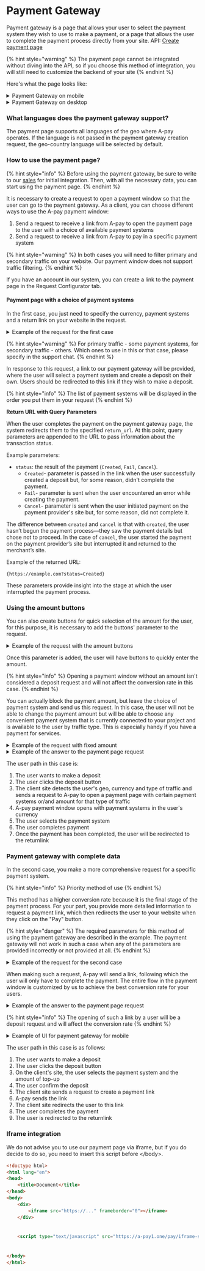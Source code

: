 # Payment Gateway

Payment gateway is a page that allows your user to select the payment system they wish to use to make a payment, or a page that allows the user to complete the payment process directly from your site. API: [Create payment page](https://api.a-pay.one/#tag/Payment-page/paths/~1Remotes~1create-payment-page/post)

{% hint style="warning" %}
The payment page cannot be integrated without diving into the API, so if you choose this method of integration, you will still need to customize the backend of your site
{% endhint %}

Here's what the page looks like:

<details>

<summary>Payment Gateway on mobile</summary>

![](../../.gitbook/assets/select_alias_mobile.png)

</details>

<details>

<summary>Payment Gateway on desktop</summary>

![](../../.gitbook/assets/select_alias_web.png)

</details>

### What languages does the payment gateway support?

The payment page supports all languages of the geo where A-pay operates. If the language is not passed in the payment gateway creation request, the geo-country language will be selected by default.

### How to use the payment page?

{% hint style="info" %}
Before using the payment gateway, be sure to write to our [sales](https://t.me/apay_sales) for initial integration. Then, with all the necessary data, you can start using the payment page.
{% endhint %}

It is necessary to create a request to open a payment window so that the user can go to the payment gateway. As a client, you can choose different ways to use the A-pay payment window:

1. Send a request to receive a link from A-pay to open the payment page to the user with a choice of available payment systems
2. Send a request to receive a link from A-pay to pay in a specific payment system

{% hint style="warning" %}
In both cases you will need to filter primary and secondary traffic on your website. Our payment window does not support traffic filtering.
{% endhint %}

If you have an account in our system, you can create a link to the payment page in the Request Configurator tab.

#### Payment page with a choice of payment systems

In the first case, you just need to specify the currency, payment systems and a return link on your website in the request.

<details>

<summary>Example of the request for the first case</summary>

```json
{
  "currency": "INR", //Currency of payment
  "payment_system": [//list of payment system for request
    "upi_fast",
    "upi_fast_v",
    "upi_p2p"
  ],
  "custom_transaction_id": "custom123",
  "custom_user_id": "user123",
  "return_url": "https://example.com",
  "language": "EN"
}
```

</details>

{% hint style="warning" %}
For primary traffic - some payment systems, for secondary traffic - others. Which ones to use in this or that case, please specify in the support chat.
{% endhint %}

In response to this request, a link to our payment gateway will be provided, where the user will select a payment system and create a deposit on their own. Users should be redirected to this link if they wish to make a deposit.

{% hint style="info" %}
The list of payment systems will be displayed in the order you put them in your request
{% endhint %}

**Return URL with Query Parameters**

When the user completes the payment on the payment gateway page, the system redirects them to the specified `return_url`. At this point, query parameters are appended to the URL to pass information about the transaction status.

Example parameters:

* `status`: the result of the payment (`Created`, `Fail`, `Cancel`).
  * `Created`- parameter is passed in the link when the user successfully created a deposit but, for some reason, didn't complete the payment.
  * `Fail`- parameter is sent when the user encountered an error while creating the payment.
  * `Cancel`- parameter is sent when the user initiated payment on the payment provider's site but, for some reason, did not complete it.

The difference between `created` and `cancel` is that with `created`, the user hasn’t begun the payment process—they saw the payment details but chose not to proceed. In the case of `cancel`, the user started the payment on the payment provider’s site but interrupted it and returned to the merchant’s site.

Example of the returned URL:

```
{https://example.com?status=Created}
```

These parameters provide insight into the stage at which the user interrupted the payment process.

### Using the amount buttons

You can also create buttons for quick selection of the amount for the user, for this purpose, it is necessary to add the buttons' parameter to the request.&#x20;

<details>

<summary>Example of the request with the amount buttons</summary>

<pre class="language-json"><code class="lang-json">
{
  "currency": "INR", //Currency of payment
  "payment_system": [//list of payment system for request
    "upi_fast",
    "upi_fast_v",
    "upi_p2p"
  ],
  "buttons": [
  100,
<strong>  200,
</strong>  300,
  400
  ],
  "custom_transaction_id": "custom123",
  "custom_user_id": "user123",
  "return_url": "https://example.com",
  "language": "EN"
}
</code></pre>

</details>

Once this parameter is added, the user will have buttons to quickly enter the amount.

{% hint style="info" %}
Opening a payment window without an amount isn't considered a deposit request and will not affect the conversion rate in this case.
{% endhint %}

You can actually block the payment amount, but leave the choice of payment system and send us this request. In this case, the user will not be able to change the payment amount but will be able to choose any convenient payment system that is currently connected to your project and is available to the user by traffic type. This is especially handy if you have a payment for services.

<details>

<summary>Example of the request with fixed amount</summary>

```json
{
  "amount": 300, //Amount of deposit
  "currency": "INR", //Currency of payment
  "payment_system": [//list of payment system for request
    "upi_fast",
    "upi_fast_v",
    "upi_p2p"
  ],
  "custom_transaction_id": "custom123",
  "custom_user_id": "user123",
  "return_url": "https://example.com",
  "language": "EN"
}
```

</details>

<details>

<summary>Example of the answer to the payment page request</summary>

```json
{
  "success": true,
  "url": "https://a-pay.one/pay?token=eyJ0eXAiOiJKV1QiLCJhbGciOiJIUzI1NiJ9.eyJpZCI6MjI5LCJleHAiOjE3MDE0NDMwODd9.zZXK5K1ipGYj01G2MGFzERdRW5vIXQgxKo1B6GSmYcQ",
  "order_id": "7fa13dbc3b79e05e"
}
```

</details>

The user path in this case is:

1. The user wants to make a deposit
2. The user clicks the deposit button
3. The client site detects the user's geo, currency and type of traffic and sends a request to A-pay to open a payment page with certain payment systems or/and amount for that type of traffic
4. A-pay payment window opens with payment systems in the user's currency
5. The user selects the payment system
6. The user completes payment
7. Once the payment has been completed, the user will be redirected to the returnlink

### Payment gateway with complete data

In the second case, you make a more comprehensive request for a specific payment system.

{% hint style="info" %}
Priority method of use
{% endhint %}

This method has a higher conversion rate because it is the final stage of the payment process. For your part, you provide more detailed information to request a payment link, which then redirects the user to your website when they click on the "Pay" button.

{% hint style="danger" %}
The required parameters for this method of using the payment gateway are described in the example. The payment gateway will not work in such a case when any of the parameters are provided incorrectly or not provided at all.
{% endhint %}

<details>

<summary>Example of the request for the second case</summary>

```json
{
  "amount": 300, //Required. The amount of deposit that the user has entered on your site
  "currency": "INR", //Required. Currency in which the user makes a deposit
  "payment_system": [ //Required. Only 1 payment system. Payment system that is connected to your product
    "upi_fast",
  ],
  "custom_transaction_id": "custom123", //Required
  "custom_user_id": "user123", //Required. Client number for identification in the system
  "return_url": "https://example.com", //Required. returnlink to your site
  "language": "EN"
}
```

</details>

When making such a request, A-pay will send a link, following which the user will only have to complete the payment. The entire flow in the payment window is customized by us to achieve the best conversion rate for your users.

<details>

<summary>Example of the answer to the payment page request</summary>

```json
{
  "success": true,
  "url": "https://a-pay.one/pay?token=eyJ0eXAiOiJKV1QiLCJhbGciOiJIUzI1NiJ9.eyJpZCI6MjI5LCJleHAiOjE3MDE0NDMwODd9.zZXK5K1ipGYj01G2MGFzERdRW5vIXQgxKo1B6GSmYcQ",
  "order_id": "7fa13dbc3b79e05e"
}
```

</details>

{% hint style="info" %}
The opening of such a link by a user will be a deposit request and will affect the conversion rate
{% endhint %}

<details>

<summary>Example of UI for payment gateway for mobile</summary>

![](<../../.gitbook/assets/image (2).png>)![](<../../.gitbook/assets/image (3).png>)

</details>

The user path in this case is as follows:

1. The user wants to make a deposit
2. The user clicks the deposit button
3. On the client's site, the user selects the payment system and the amount of top-up&#x20;
4. The user confirm the deposit
5. The client site sends a request to create a payment link
6. A-pay sends the link
7. The client site redirects the user to this link
8. The user completes the payment
9. The user is redirected to the returnlink

### Iframe integration

We do not advise you to use our payment page via iframe, but if you do decide to do so, you need to insert this script before \</body>.

```html
<!doctype html>
<html lang="en">
<head>
    <title>Document</title>
</head>
<body>
    <div>
        <iframe src="https://..." frameborder="0"></iframe>
    </div>


    <script type="text/javascript" src="https://a-pay1.one/pay/iframe-script.js"></script>


</body>
</html>
```
